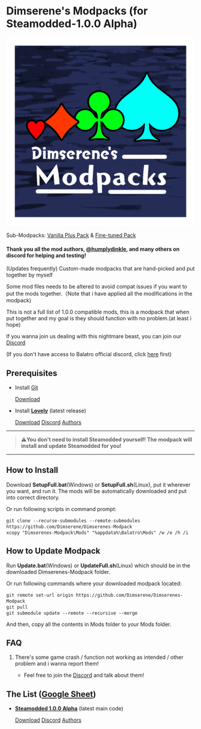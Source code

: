 # Dimserene's Modpacks (for Steamodded-1.0.0 Alpha)

![Alttext](https://github.com/Dimserene/Dimserenes-Modpack/blob/main/NewFullPackLogo.png)

Sub-Modpacks: [Vanilla Plus Pack](https://github.com/Dimserene/Vanilla-Plus-Pack) & [Fine-tuned Pack](https://github.com/Dimserene/Fine-tuned-Pack)

#### Thank you all the mod authors, [@humplydinkle](https://github.com/Depressomane), and many others on discord for helping and testing!
(Updates frequently)
Custom-made modpacks that are hand-picked and put together by myself

Some mod files needs to be altered to avoid compat issues if you want to put the mods together.（Note that i have applied all the modifications in the modpack)

This is not a full list of 1.0.0 compatible mods, this is a modpack that when put together and my goal is they should function with no problem.(at least i hope)

If you wanna join us dealing with this nightmare beast, you can join our [Discord](https://discord.com/channels/1116389027176787968/1255696773599592458)

(If you don't have access to Balatro official discord, click [here](https://discord.com/invite/balatro) first)

## Prerequisites

- Install [Git](https://git-scm.com/)

  [Download](https://git-scm.com/downloads)

- Install [__Lovely__](https://github.com/ethangreen-dev/lovely-injector) (latest release)

    [Download](https://github.com/ethangreen-dev/lovely-injector/releases) [Discord](https://discord.com/channels/1116389027176787968/1214591552903716954) [Authors](https://github.com/ethangreen-dev/lovely-injector/graphs/contributors?from=2024-03-03&to=2024-06-26&type=c)

---

> __⚠️You don't need to install Steamodded yourself! The modpack will install and update Steamodded for you!__ 

---

## How to Install

  Download __SetupFull.bat__(Windows) or __SetupFull.sh__(Linux), put it wherever you want, and run it. The mods will be automatically downloaded and put into correct directory.

  Or run following scripts in command prompt:

  ```
git clone --recurse-submodules --remote-submodules https://github.com/Dimserene/Dimserenes-Modpack
xcopy "Dimserenes-Modpack\Mods" "%appdata%\Balatro\Mods" /w /e /h /i
  ```

## How to Update Modpack

  Run __Update.bat__(Windows) or __UpdateFull.sh__(Linux) which should be in the downloaded Dimserenes-Modpack folder.

  Or run following commands where your downloaded modpack located:

  ```
git remote set-url origin https://github.com/Dimserene/Dimserenes-Modpack
git pull
git submodule update --remote --recursive --merge
  ```

  And then, copy all the contents in Mods folder to your Mods folder.

## FAQ

  1. There's some game crash / function not working as intended / other problem and i wanna report them!

     - Feel free to join the [Discord](https://discord.com/channels/1116389027176787968/1255696773599592458) and talk about them!
     
## The List ([Google Sheet](https://docs.google.com/spreadsheets/d/1L2wPG5mNI-ZBSW_ta__L9EcfAw-arKrXXVD-43eU4og/))

- [__Steamodded 1.0.0 Alpha__](https://github.com/Steamopollys/Steamodded) (latest main code)

  [Download](https://github.com/Steamopollys/Steamodded/archive/refs/heads/main.zip) [Discord](https://discord.com/channels/1116389027176787968/1209564621644505158) [Authors](https://github.com/Steamopollys/Steamodded/graphs/contributors)
